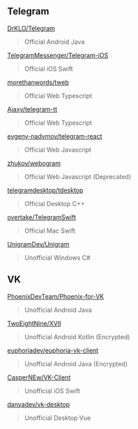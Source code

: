 ## Telegram
[DrKLO/Telegram](https://github.com/DrKLO/Telegram)
> Official Android Java

[TelegramMessenger/Telegram-iOS](https://github.com/TelegramMessenger/Telegram-iOS)
> Official iOS Swift

[morethanwords/tweb](https://github.com/morethanwords/tweb)
> Official Web Typescript

[Ajaxy/telegram-tt](https://github.com/Ajaxy/telegram-tt)
> Official Web Typescript

[evgeny-nadymov/telegram-react](https://github.com/evgeny-nadymov/telegram-react)
> Official Web Javascript

[zhukov/webogram](https://github.com/zhukov/webogram)
> Official Web Javascript (Deprecated)

[telegramdesktop/tdesktop](https://github.com/telegramdesktop/tdesktop)
> Official Desktop C++

[overtake/TelegramSwift](https://github.com/overtake/TelegramSwift)
> Official Mac Swift

[UnigramDev/Unigram](https://github.com/UnigramDev/Unigram)
> Unofficial Windows C#

## VK
[PhoenixDevTeam/Phoenix-for-VK](https://github.com/PhoenixDevTeam/Phoenix-for-VK)
> Unofficial Android Java

[TwoEightNine/XVII](https://github.com/TwoEightNine/XVII)
> Unofficial Android Kotlin (Encrypted)

[euphoriadev/euphoria-vk-client](https://github.com/euphoriadev/euphoria-vk-client)
> Unofficial Android Java (Encrypted)

[CasperNEw/VK-Client](https://github.com/CasperNEw/VK-Client)
> Unofficial iOS Swift

[danyadev/vk-desktop](https://github.com/danyadev/vk-desktop)
> Unofficial Desktop Vue
